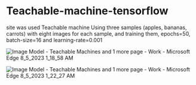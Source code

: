 # Teachable-machine-tensorflow

site was used Teachable machine Using three samples (apples, bananas, carrots) with eight images for each sample, and training them, epochs=50, batch-size=16 and learning-rate=0.001

![Image Model - Teachable Machines and 1 more page - Work - Microsoft​ Edge 8_5_2023 1_18_58 AM](https://github.com/SafiyaAli84/Teachable-machine-tensorflow/assets/140127999/9f4d98ed-0848-4fd8-a7cd-066cf01f8782)

![Image Model - Teachable Machines and 1 more page - Work - Microsoft​ Edge 8_5_2023 1_22_27 AM](https://github.com/SafiyaAli84/Teachable-machine-tensorflow/assets/140127999/276b469a-dd2a-48c7-b78f-f861b1b43ed6)

